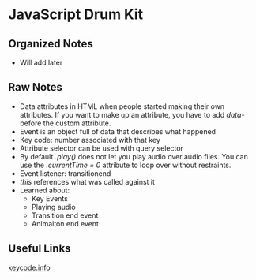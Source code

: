 # JavaScript Drum Kit

## Organized Notes

- Will add later

## Raw Notes

- Data attributes in HTML when people started making their own attributes. If you want to make up an attribute, you have to add *data-* before the custom attribute.
- Event is an object full of data that describes what happened
- Key code: number associated with that key
- Attribute selector can be used with query selector
- By default *.play()* does not let you play audio over audio files. You can use the *.currentTime = 0* attribute to loop over without restraints. 
- Event listener: transitionend
- *this* references what was called against it
- Learned about:
  - Key Events
  - Playing audio
  - Transition end event
  - Animaiton end event

## Useful Links

[keycode.info](http://keycode.info/)